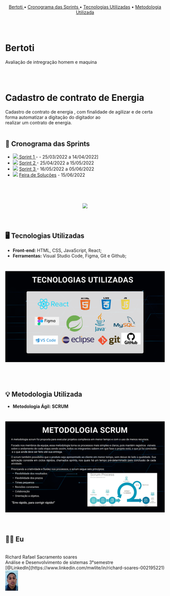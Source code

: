 <br>
<br>
<p align="center">
  <a href ="#bertoti"> Bertoti </a>  •    
  <a href ="#cronograma"> Cronograma das Sprints </a>  • 
  <a href ="#tecnologias-utilizadas">Tecnologias Utilizadas</a>  • 
  <a href ="#metodologia-utilizada">Metodologia Utilizada</a> 
 
</p>

<br>
<br id="bertoti">

# Bertoti
 Avaliação de intregração homem e maquina 

<br>
<br id="cadastroE">

# Cadastro de contrato de Energia 
Cadastro de contrato de energia , com finalidade de agilizar e de certa forma automatizar a digitação do digitador ao <br>
realizar um contrato de energia.
<br>
<br id="cronograma">
## 📆 Cronograma das Sprints
- <img src = "./readme/grupoAPI/a_fazer.jpeg" />[ Sprint 1 ](https://github.com/Richardrafael/bertoti/tree/main/Intregra%C3%A7%C3%A3o_Homem_Maquina/readme/prim) - - 25/03/2022 a 14/04/2022]
- <img src = "./readme/grupoAPI/a_fazer.jpeg" /> [ Sprint 2 ](https://github.com/Richardrafael/bertoti/tree/main/Intregra%C3%A7%C3%A3o_Homem_Maquina/readme/segu) - 25/04/2022 a 15/05/2022  
- <img src = "./readme/grupoAPI/a_fazer.jpeg" /> [ Sprint 3 ]( https://github.com/Richardrafael/bertoti/tree/main/Intregra%C3%A7%C3%A3o_Homem_Maquina/readme/ter) - 16/05/2022 a 05/06/2022  
- <img src = "./readme/grupoAPI/a_fazer.jpeg" /> [Feira de Soluções]() - 15/06/2022

<br>
<h1 align="center"> 
<img src = "./readme/framesFigma/cronogramaSprints.png"/></h1>

<br id="tecnologias-utilizadas"> 

## 🖥️ Tecnologias Utilizadas
- **Front-end:** HTML, CSS, JavaScript, React;
- **Ferramentas:** Visual Studio Code, Figma, Git e Github;   

<h1 align="center"> 
<img src = "./Intregração_Homem_Maquina/readme/imge/12.png"></h1>
<br id="equipe">

<br id="metodologia-utilizada">   

## 💡 Metodologia Utilizada   

- **Metodologia Ágil: SCRUM**
<h1 align="center"> 
<img src = "./Intregração_Homem_Maquina/readme/imge/met.png"></h1>
<br id="equipe">

## 👨‍💻 Eu
<!-- 
![Equipe Ditial Solutions](/readme/time.gif "Apresentação Equipe Digital Solutions") -->

<br>
Richard Rafael Sacramento soares <br>
Análise e Desenvolvimento de sistemas 3°semestre <br> 
[@LinkedIn](https://www.linkedin.com/mwlite/in/richard-soares-002195221) <img src = "./Intregração_Homem_Maquina/readme/imge/richard.png" width="40">                                  

<br>



